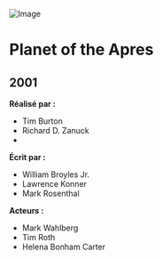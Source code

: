 ![Image](https://upload.wikimedia.org/wikipedia/en/thumb/7/7d/Planet_of_the_Apes_%282001%29_poster.jpg/220px-Planet_of_the_Apes_%282001%29_poster.jpg)
# Planet of the Apres
## 2001

**Réalisé par :**
* Tim Burton
* Richard D. Zanuck
* 
**Écrit par :**
* William Broyles Jr.
* Lawrence Konner
* Mark Rosenthal

**Acteurs :**
* Mark Wahlberg
* Tim Roth
* Helena Bonham Carter
